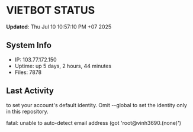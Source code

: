 # VIETBOT STATUS
**Updated**: Thu Jul 10 10:57:10 PM +07 2025

## System Info
- IP: 103.77.172.150
- Uptime: up 5 days, 2 hours, 44 minutes
- Files: 7878

## Last Activity

to set your account's default identity.
Omit --global to set the identity only in this repository.

fatal: unable to auto-detect email address (got 'root@vinh3690.(none)')

